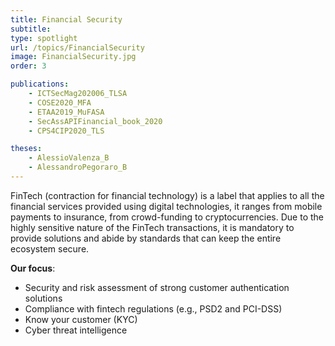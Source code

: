 ```yaml
---
title: Financial Security
subtitle:
type: spotlight
url: /topics/FinancialSecurity
image: FinancialSecurity.jpg
order: 3

publications:
    - ICTSecMag202006_TLSA
    - COSE2020_MFA
    - ETAA2019_MuFASA
    - SecAssAPIFinancial_book_2020
    - CPS4CIP2020_TLS

theses: 
    - AlessioValenza_B
    - AlessandroPegoraro_B
---
```


FinTech (contraction for financial technology) is a label that applies to all the financial services provided using digital technologies, it ranges from mobile payments to insurance, from crowd-funding to cryptocurrencies. Due to the highly sensitive nature of the FinTech transactions, it is mandatory to provide solutions and abide by standards that can keep the entire ecosystem secure.

**Our focus**:
- Security and risk assessment of strong customer authentication solutions
- Compliance with fintech regulations (e.g., PSD2 and PCI-DSS)
- Know your customer (KYC)
- Cyber threat intelligence

